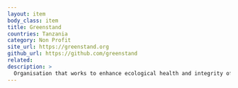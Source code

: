 ```yaml
---
layout: item
body_class: item
title: Greenstand
countries: Tanzania
category: Non Profit
site_url: https://greenstand.org
github_url: https://github.com/greenstand
related: 
description: >
  Organisation that works to enhance ecological health and integrity of degraded lands while supporting the welfare of local communities through active forestry restoration, ecological research, and social engagement
---
```

